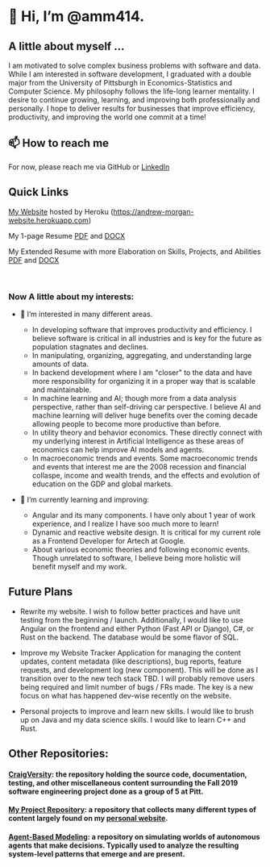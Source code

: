 # 👋 Hi, I’m @amm414.

## A little about myself ...

I am motivated to solve complex business problems with software and data. While I am interested in software development, I graduated with a double major from the University of Pittsburgh in Economics-Statistics and Computer Science. My philosophy follows the life-long learner mentality. I desire to continue growing, learning, and improving both professionally and personally. I hope to deliver results for businesses that improve efficiency, productivity, and improving the world one commit at a time!  

## 📫 How to reach me

For now, please reach me via GitHub or [LinkedIn](https://linkedin.com/in/andrew-morgan-78224b1a4)

## Quick Links

[My Website](https://andrew-morgan-website.herokuapp.com) hosted by Heroku (https://andrew-morgan-website.herokuapp.com)

My 1-page Resume [PDF](/Andrew_Morgan_Resume.pdf) and [DOCX](/Andrew_Morgan_Resume.docx)

My Extended Resume with more Elaboration on Skills, Projects, and Abilities [PDF](/ExtendedResume.pdf) and [DOCX](/ExtendedResume.docx)

&nbsp;

### Now A little about my interests:

- 👀 I’m interested in many different areas. 
 
  + In developing software that improves productivity and efficiency. I believe software is critical in all industries and is key for the future as population stagnates and declines. 
  + In manipulating, organizing, aggregating, and understanding large amounts of data. 
  + In backend development where I am "closer" to the data and have more responsibility for organizing it in a proper way that is scalable and maintainable. 
  + In machine learning and AI; though more from a data analysis perspective, rather than self-driving car perspective. I believe AI and machine learning will deliver huge benefits over the coming decade allowing people to become more productive than before.
  + In utility theory and behavior economics. These directly connect with my underlying interest in Artificial Intelligence as these areas of economics can help improve AI models and agents.
  + In macroeconomic trends and events. Some macroeconomic trends and events that interest me are the 2008 recession and financial collaspe, 
  income and wealth trends, and the effects and evolution of education on the GDP and global markets. 

- 🌱 I’m currently learning and improving:
  
  + Angular and its many components. I have only about 1 year of work experience, and I realize I have soo much more to learn!
  + Dynamic and reactive website design. It is critical for my current role as a Frontend Developer for Artech at Google.
  + About various economic theories and following economic events. Though unrelated to software, I believe being more holistic will benefit myself and my work.
  
## Future Plans

- Rewrite my website. I wish to follow better practices and have unit testing from the beginning / launch. Additionally, I would like to use Angular on the frontend and either Python (Fast API or Django), C#, or Rust on the backend. The database would be some flavor of SQL. 

- Improve my Website Tracker Application for managing the content updates, content metadata (like descriptions), bug reports, feature requests, and development log (new component). This will be done as I transition over to the new tech stack TBD. I will probably remove users being required and limit number of bugs / FRs made. The key is a new focus on what has happened dev-wise recently on the website.

- Personal projects to improve and learn new skills. I would like to brush up on Java and my data science skills. I would like to learn C++ and Rust.

## Other Repositories:

#### [CraigVersity](https://github.com/amm414/CS1530-Software-Engineering-Project): the repository holding the source code, documentation, testing, and other miscellaneous content surrounding the Fall 2019 software engineering project done as a group of 5 at Pitt. 

#### [My Project Repository](https://github.com/amm414/Projects): a repository that collects many different types of content largely found on my [personal website](https://andrew-morgan-website.herokuapp.com). 

#### [Agent-Based Modeling](https://github.com/amm414/Agent-Based-Modeling): a repository on simulating worlds of autonomous agents that make decisions. Typically used to analyze the resulting system-level patterns that emerge and are present.

<!---
amm414/amm414 is a ✨ special ✨ repository because its `README.md` (this file) appears on your GitHub profile.
You can click the Preview link to take a look at your changes.
--->
